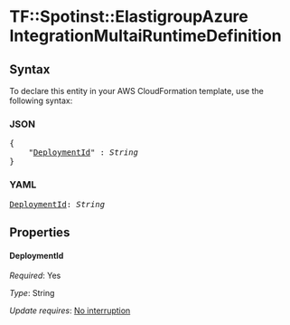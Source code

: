 # TF::Spotinst::ElastigroupAzure IntegrationMultaiRuntimeDefinition

## Syntax

To declare this entity in your AWS CloudFormation template, use the following syntax:

### JSON

<pre>
{
    "<a href="#deploymentid" title="DeploymentId">DeploymentId</a>" : <i>String</i>
}
</pre>

### YAML

<pre>
<a href="#deploymentid" title="DeploymentId">DeploymentId</a>: <i>String</i>
</pre>

## Properties

#### DeploymentId

_Required_: Yes

_Type_: String

_Update requires_: [No interruption](https://docs.aws.amazon.com/AWSCloudFormation/latest/UserGuide/using-cfn-updating-stacks-update-behaviors.html#update-no-interrupt)

